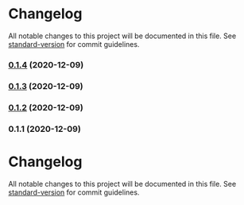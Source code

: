 # Changelog

All notable changes to this project will be documented in this file. See [standard-version](https://github.com/conventional-changelog/standard-version) for commit guidelines.

### [0.1.4](https://github.com/nessjs/ness/compare/v0.1.3...v0.1.4) (2020-12-09)

### [0.1.3](https://github.com/nessjs/ness/compare/v0.1.2...v0.1.3) (2020-12-09)

### [0.1.2](https://github.com/nessjs/ness/compare/v0.1.1...v0.1.2) (2020-12-09)

### 0.1.1 (2020-12-09)

# Changelog

All notable changes to this project will be documented in this file. See [standard-version](https://github.com/conventional-changelog/standard-version) for commit guidelines.
